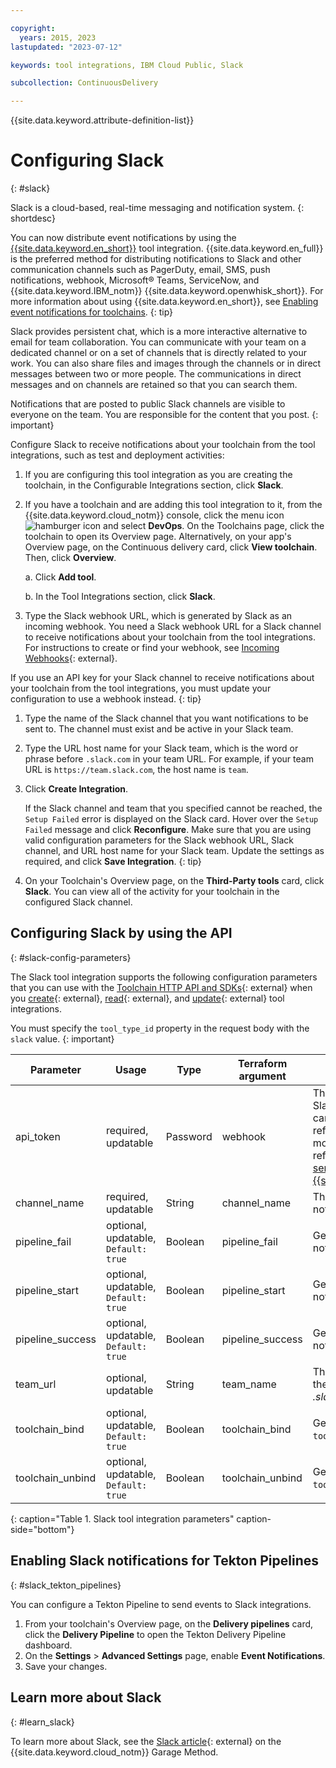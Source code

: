```yaml
---

copyright:
  years: 2015, 2023
lastupdated: "2023-07-12"

keywords: tool integrations, IBM Cloud Public, Slack

subcollection: ContinuousDelivery

---
```


{{site.data.keyword.attribute-definition-list}}

# Configuring Slack
{: #slack}

Slack is a cloud-based, real-time messaging and notification system.
{: shortdesc}

You can now distribute event notifications by using the [{{site.data.keyword.en_short}}](/docs/ContinuousDelivery?topic=ContinuousDelivery-event-notifications-integration) tool integration. {{site.data.keyword.en_full}} is the preferred method for distributing notifications to Slack and other communication channels such as PagerDuty, email, SMS, push notifications, webhook, Microsoft&reg; Teams, ServiceNow, and {{site.data.keyword.IBM_notm}} {{site.data.keyword.openwhisk_short}}. For more information about using {{site.data.keyword.en_short}}, see [Enabling event notifications for toolchains](/docs/ContinuousDelivery?topic=ContinuousDelivery-event-notifications-cd).
{: tip}

Slack provides persistent chat, which is a more interactive alternative to email for team collaboration. You can communicate with your team on a dedicated channel or on a set of channels that is directly related to your work. You can also share files and images through the channels or in direct messages between two or more people. The communications in direct messages and on channels are retained so that you can search them.

Notifications that are posted to public Slack channels are visible to everyone on the team. You are responsible for the content that you post.
{: important}

Configure Slack to receive notifications about your toolchain from the tool integrations, such as test and deployment activities:

1. If you are configuring this tool integration as you are creating the toolchain, in the Configurable Integrations section, click **Slack**.
1. If you have a toolchain and are adding this tool integration to it, from the {{site.data.keyword.cloud_notm}} console, click the menu icon ![hamburger icon](images/icon_hamburger.svg) and select **DevOps**. On the Toolchains page, click the toolchain to open its Overview page. Alternatively, on your app's Overview page, on the Continuous delivery card, click **View toolchain**. Then, click **Overview**. 

   a. Click **Add tool**.

   b. In the Tool Integrations section, click **Slack**.

1. Type the Slack webhook URL, which is generated by Slack as an incoming webhook. You need a Slack webhook URL for a Slack channel to receive notifications about your toolchain from the tool integrations. For instructions to create or find your webhook, see [Incoming Webhooks](https://api.slack.com/incoming-webhooks){: external}.

If you use an API key for your Slack channel to receive notifications about your toolchain from the tool integrations, you must update your configuration to use a webhook instead.
{: tip}

1. Type the name of the Slack channel that you want notifications to be sent to. The channel must exist and be active in your Slack team.
1. Type the URL host name for your Slack team, which is the word or phrase before `.slack.com` in your team URL. For example, if your team URL is `https://team.slack.com`, the host name is `team`.
1. Click **Create Integration**.

   If the Slack channel and team that you specified cannot be reached, the `Setup Failed` error is displayed on the Slack card. Hover over the `Setup Failed` message and click **Reconfigure**. Make sure that you are using valid configuration parameters for the Slack webhook URL, Slack channel, and URL host name for your Slack team. Update the settings as required, and click **Save Integration**.
   {: tip}

1. On your Toolchain's Overview page, on the **Third-Party tools** card, click **Slack**. You can view all of the activity for your toolchain in the configured Slack channel.

## Configuring Slack by using the API
{: #slack-config-parameters}

The Slack tool integration supports the following configuration parameters that you can use with the [Toolchain HTTP API and SDKs](https://cloud.ibm.com/apidocs/toolchain){: external} when you [create](https://cloud.ibm.com/apidocs/toolchain#create-tool){: external}, [read](https://cloud.ibm.com/apidocs/toolchain#get-tool-by-id){: external}, and [update](https://cloud.ibm.com/apidocs/toolchain#update-tool){: external} tool integrations.

You must specify the `tool_type_id` property in the request body with the `slack` value.
{: important}

| Parameter | Usage | Type | Terraform argument | Description |
| --- | --- | --- | --- | --- |
| api_token | required, updatable | Password | webhook | The incoming webhook that Slack uses to receive events. You can use a toolchain secrets reference for this parameter. For more information about secrets references, see [Protecting your sensitive data in {{site.data.keyword.cloud_notm}}](/docs/ContinuousDelivery?topic=ContinuousDelivery-cd_data_security#cd_secure_credentials). |
| channel_name | required, updatable | String | channel_name | The Slack channel to post notifications to. |
| pipeline_fail | optional, updatable, `Default: true` | Boolean | pipeline_fail | Generates `pipeline failed` notifications. |
| pipeline_start | optional, updatable, `Default: true` | Boolean | pipeline_start | Generates `pipeline start` notifications. |
| pipeline_success | optional, updatable, `Default: true` | Boolean | pipeline_success | Generates `pipeline succeeded` notifications. |
| team_url | optional, updatable | String | team_name | The Slack team name, which is the word or phrase before _.slack.com_ in the team URL. |
| toolchain_bind | optional, updatable, `Default: true` | Boolean | toolchain_bind | Generates `tool added to toolchain` notifications. |
| toolchain_unbind | optional, updatable, `Default: true` | Boolean | toolchain_unbind | Generates `tool removed from toolchain` notifications. |
{: caption="Table 1. Slack tool integration parameters" caption-side="bottom"}

## Enabling Slack notifications for Tekton Pipelines
{: #slack_tekton_pipelines}

You can configure a Tekton Pipeline to send events to Slack integrations.

1. From your toolchain's Overview page, on the **Delivery pipelines** card, click the **Delivery Pipeline** to open the Tekton Delivery Pipeline dashboard. 
1. On the **Settings** > **Advanced Settings** page, enable **Event Notifications**.
1. Save your changes.

## Learn more about Slack
{: #learn_slack}

To learn more about Slack, see the [Slack article](https://www.ibm.com/garage/method/practices/culture/tool_slack/){: external} on the {{site.data.keyword.cloud_notm}} Garage Method.
